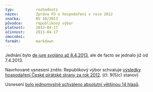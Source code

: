 ```yaml
---
typ:          rozhodnutí
název:        Zpráva FO o hospodaření v roce 2012
značka:       RV 10/2013
původce:      republikový výbor
platnost:     2013-04-17
účinnost:     2013-04-17
zmocnění:     
formát:       markdown
---
```


Jednání bylo [de iure svoláno až 8.4.2013](https://forum.pirati.cz/republikovy-vybor-f248/zprava-fo-o-hospodareni-v-roce-2012-t16304.html#p205535), ale de facto se jednalo již od 7.4.2013.

Navrhované usnesení znělo: Republikový výbor schvaluje [výsledky hospodaření České pirátské strany za rok 2012](http://www.pirati.cz/fo/plneni_rozpoctu2012). (čl. 9(5)c) stanov)

Usnesení [bylo jednomyslně schváleno absolutní většinou 14 hlasů](https://forum.pirati.cz/hlasovani-republikoveho-vyboru-f578/rv-10-2013-zprava-fo-o-hospodareni-v-roce-2012-t16436-10.html#p207666).
